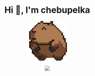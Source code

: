 <h1 align="center">Hi 👋, I'm chebupelka</h1>
<p align="center"> <img src="capyroll.gif"> </p>

<p align="center"> 
  <img src="https://github-readme-stats.vercel.app/api/top-langs/?username=chebupelka8&layout=compact&theme=dark""
  <img src="https://github-readme-stats.vercel.app/api?username=chebupelka8&show_icons=true&theme=dark">
</p>
